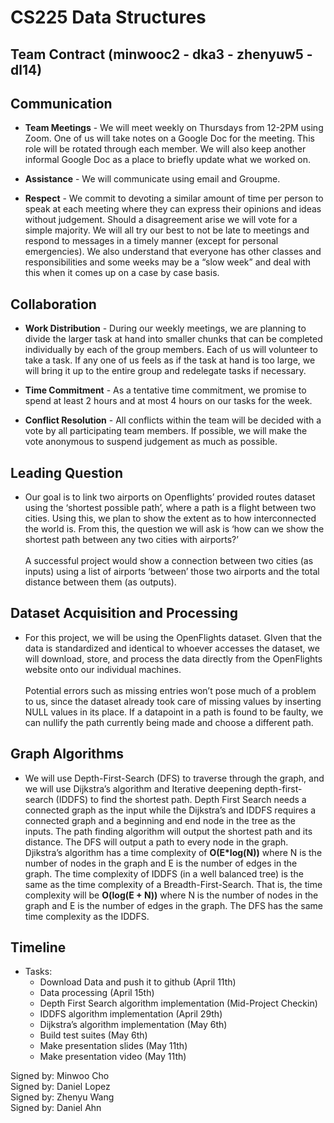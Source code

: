 # CS225 Data Structures

## Team Contract (minwooc2 - dka3 - zhenyuw5 - dl14)

## Communication

- **Team Meetings** - We will meet weekly on Thursdays from 12-2PM using Zoom. One of us will take notes on a Google Doc for the meeting. This role will be rotated through each member. We will also keep another informal Google Doc as a place to briefly update what we worked on.

- **Assistance** - We will communicate using email and Groupme.

- **Respect** - We commit to devoting a similar amount of time per person to speak at each meeting where they can express their opinions and ideas without judgement. Should a disagreement arise we will vote for a simple majority. We will all try our best to not be late to meetings and respond to messages in a timely manner (except for personal emergencies). We also understand that everyone has other classes and responsibilities and some weeks may be a “slow week” and deal with this when it comes up on a case by case basis. 

## Collaboration

- **Work Distribution** - During our weekly meetings, we are planning to divide the larger task at hand into smaller chunks that can be completed individually by each of the group members. Each of us will volunteer to take a task. If any one of us feels as if the task at hand is too large, we will bring it up to the entire group and redelegate tasks if necessary.

- **Time Commitment** - As a tentative time commitment, we promise to spend at least 2 hours and at most 4 hours on our tasks for the week.

- **Conflict Resolution** - All conflicts within the team will be decided with a vote by all participating team members. If possible, we will make the vote anonymous to suspend judgement as much as possible.

## Leading Question

- Our goal is to link two airports on Openflights’ provided routes dataset using the ‘shortest possible path’, where a path is a flight between two cities. Using this, we plan to show the extent as to how interconnected the world is. From this, the question we will ask is ‘how can we show the shortest path between any two cities with airports?’<br><br>A successful project would show a connection between two cities (as inputs) using a list of airports ‘between’ those two airports and the total distance between them (as outputs).

## Dataset Acquisition and Processing

- For this project, we will be using the OpenFlights dataset. GIven that the data is standardized and identical to whoever accesses the dataset, we will download, store, and process the data directly from the OpenFlights website onto our individual machines.<br><br>Potential errors such as missing entries won’t pose much of a problem to us, since the dataset already  took care of missing values by inserting NULL values in its place. If a datapoint in a path is found to be faulty, we can nullify the path currently being made and choose a different path.

## Graph Algorithms

- We will use Depth-First-Search (DFS) to traverse through the graph, and we will use Dijkstra’s algorithm and Iterative deepening depth-first-search (IDDFS) to find the shortest path. Depth First Search needs a connected graph as the input while the Dijkstra’s and IDDFS requires a connected graph and a beginning and end node in the tree as the inputs. The path finding algorithm will output the shortest path and its distance. The DFS will output a path to every node in the graph. Djikstra’s algorithm has a time complexity of **O(E\*log(N))** where N is the number of nodes in the graph and E is the number of edges in the graph. The time complexity of IDDFS (in a well balanced tree) is the same as the time complexity of a Breadth-First-Search. That is, the time complexity will be **O(log(E + N))** where N is the number of nodes in the graph and E is the number of edges in the graph. The DFS has the same time complexity as the IDDFS. 

## Timeline

- Tasks:
  - Download Data and push it to github (April 11th)
  - Data processing (April 15th)
  - Depth First Search algorithm implementation (Mid-Project Checkin)
  - IDDFS algorithm implementation (April 29th)
  - Dijkstra’s algorithm implementation (May 6th)
  - Build test suites (May 6th)
  - Make presentation slides (May 11th)
  - Make presentation video (May 11th)


Signed by: Minwoo Cho <br>
Signed by: Daniel Lopez <br>
Signed by: Zhenyu Wang <br>
Signed by: Daniel Ahn
